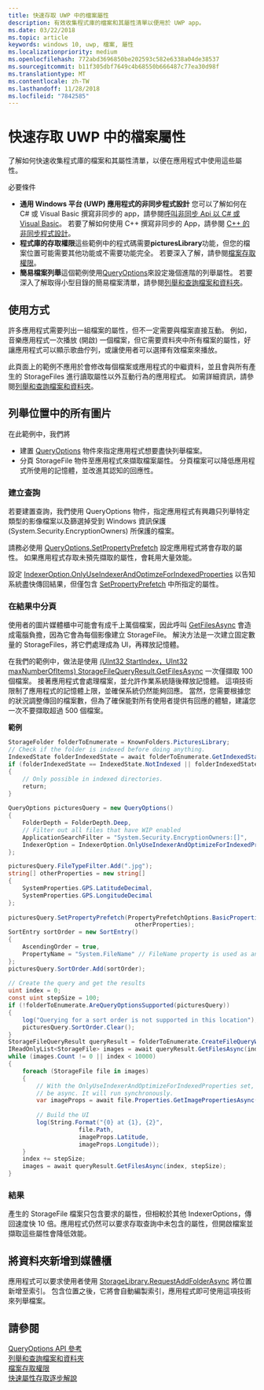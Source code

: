 ```yaml
---
title: 快速存取 UWP 中的檔案屬性
description: 有效收集程式庫的檔案和其屬性清單以便用於 UWP app。
ms.date: 03/22/2018
ms.topic: article
keywords: windows 10, uwp, 檔案, 屬性
ms.localizationpriority: medium
ms.openlocfilehash: 772abd3696850be202593c582e6338a04de38537
ms.sourcegitcommit: b11f305dbf7649c4b68550b666487c77ea30d98f
ms.translationtype: MT
ms.contentlocale: zh-TW
ms.lasthandoff: 11/28/2018
ms.locfileid: "7842585"
---
```

# <a name="fast-access-to-file-properties-in-uwp"></a>快速存取 UWP 中的檔案屬性 

了解如何快速收集程式庫的檔案和其屬性清單，以便在應用程式中使用這些屬性。  

必要條件 
- **通用 Windows 平台 (UWP) 應用程式的非同步程式設計**    您可以了解如何在 C# 或 Visual Basic 撰寫非同步的 app，請參閱[呼叫非同步 Api 以 C# 或 Visual Basic](https://docs.microsoft.com/windows/uwp/threading-async/call-asynchronous-apis-in-csharp-or-visual-basic)。 若要了解如何使用 C++ 撰寫非同步的 App，請參閱 [C++ 的非同步程式設計](https://docs.microsoft.com/windows/uwp/threading-async/asynchronous-programming-in-cpp-universal-windows-platform-apps)。 
- **程式庫的存取權限**這些範例中的程式碼需要**picturesLibrary**功能，但您的檔案位置可能需要其他功能或不需要功能完全。 若要深入了解，請參閱[檔案存取權限](https://docs.microsoft.com/windows/uwp/files/file-access-permissions)。 
- **簡易檔案列舉**這個範例使用[QueryOptions](https://docs.microsoft.com/uwp/api/Windows.Storage.Search.QueryOptions)來設定幾個進階的列舉屬性。 若要深入了解取得小型目錄的簡易檔案清單，請參閱[列舉和查詢檔案和資料夾](https://docs.microsoft.com/windows/uwp/files/quickstart-listing-files-and-folders)。 

## <a name="usage"></a>使用方式  
許多應用程式需要列出一組檔案的屬性，但不一定需要與檔案直接互動。 例如，音樂應用程式一次播放 (開啟) 一個檔案，但它需要資料夾中所有檔案的屬性，好讓應用程式可以顯示歌曲佇列，或讓使用者可以選擇有效檔案來播放。 

此頁面上的範例不應用於會修改每個檔案或應用程式的中繼資料，並且會與所有產生的 StorageFiles 進行讀取屬性以外互動行為的應用程式。 如需詳細資訊，請參閱[列舉和查詢檔案和資料夾](https://docs.microsoft.com/windows/uwp/files/quickstart-listing-files-and-folders)。 

## <a name="enumerate-all-the-pictures-in-a-location"></a>列舉位置中的所有圖片 
在此範例中，我們將
-  建置 [QueryOptions](https://docs.microsoft.com/uwp/api/Windows.Storage.Search.QueryOptions) 物件來指定應用程式想要盡快列舉檔案。
-  分頁 StorageFile 物件至應用程式來擷取檔案屬性。 分頁檔案可以降低應用程式所使用的記憶體，並改進其認知的回應性。

### <a name="creating-the-query"></a>建立查詢 
若要建置查詢，我們使用 QueryOptions 物件，指定應用程式有興趣只列舉特定類型的影像檔案以及篩選掉受到 Windows 資訊保護 (System.Security.EncryptionOwners) 所保護的檔案。 

請務必使用 [QueryOptions.SetPropertyPrefetch](https://docs.microsoft.com/uwp/api/windows.storage.search.queryoptions.setpropertyprefetch) 設定應用程式將會存取的屬性。 如果應用程式存取未預先擷取的屬性，會耗用大量效能。

設定 [IndexerOption.OnlyUseIndexerAndOptimzeForIndexedProperties](https://docs.microsoft.com/uwp/api/Windows.Storage.Search.IndexerOption) 以告知系統盡快傳回結果，但僅包含 [SetPropertyPrefetch](https://docs.microsoft.com/uwp/api/windows.storage.search.queryoptions.setpropertyprefetch) 中所指定的屬性。 

### <a name="paging-in-the-results"></a>在結果中分頁 
使用者的圖片媒體櫃中可能會有成千上萬個檔案，因此呼叫 [GetFilesAsync](https://docs.microsoft.com/uwp/api/windows.storage.search.storagefilequeryresult.getfilesasync) 會造成電腦負擔，因為它會為每個影像建立 StorageFile。 解決方法是一次建立固定數量的 StorageFiles，將它們處理成為 UI，再釋放記憶體。 

在我們的範例中，做法是使用 [(UInt32 StartIndex，UInt32 maxNumberOfItems) StorageFileQueryResult.GetFilesAsync](https://docs.microsoft.com/uwp/api/windows.storage.search.storagefilequeryresult.getfilesasync) 一次僅擷取 100 個檔案。 接著應用程式會處理檔案，並允許作業系統隨後釋放記憶體。 這項技術限制了應用程式的記憶體上限，並確保系統仍然能夠回應。 當然，您需要根據您的狀況調整傳回的檔案數，但為了確保能對所有使用者提供有回應的體驗，建議您一次不要擷取超過 500 個檔案。


**範例**  
```csharp
StorageFolder folderToEnumerate = KnownFolders.PicturesLibrary; 
// Check if the folder is indexed before doing anything. 
IndexedState folderIndexedState = await folderToEnumerate.GetIndexedStateAsync(); 
if (folderIndexedState == IndexedState.NotIndexed || folderIndexedState == IndexedState.Unknown) 
{ 
    // Only possible in indexed directories.  
    return; 
} 
 
QueryOptions picturesQuery = new QueryOptions() 
{ 
    FolderDepth = FolderDepth.Deep, 
    // Filter out all files that have WIP enabled
    ApplicationSearchFilter = "System.Security.EncryptionOwners:[]", 
    IndexerOption = IndexerOption.OnlyUseIndexerAndOptimizeForIndexedProperties 
}; 

picturesQuery.FileTypeFilter.Add(".jpg"); 
string[] otherProperties = new string[] 
{ 
    SystemProperties.GPS.LatitudeDecimal, 
    SystemProperties.GPS.LongitudeDecimal 
}; 
 
picturesQuery.SetPropertyPrefetch(PropertyPrefetchOptions.BasicProperties | PropertyPrefetchOptions.ImageProperties, 
                                    otherProperties); 
SortEntry sortOrder = new SortEntry() 
{ 
    AscendingOrder = true, 
    PropertyName = "System.FileName" // FileName property is used as an example. Any property can be used here.  
}; 
picturesQuery.SortOrder.Add(sortOrder); 
 
// Create the query and get the results 
uint index = 0; 
const uint stepSize = 100; 
if (!folderToEnumerate.AreQueryOptionsSupported(picturesQuery)) 
{ 
    log("Querying for a sort order is not supported in this location"); 
    picturesQuery.SortOrder.Clear(); 
} 
StorageFileQueryResult queryResult = folderToEnumerate.CreateFileQueryWithOptions(picturesQuery); 
IReadOnlyList<StorageFile> images = await queryResult.GetFilesAsync(index, stepSize); 
while (images.Count != 0 || index < 10000) 
{ 
    foreach (StorageFile file in images) 
    { 
        // With the OnlyUseIndexerAndOptimizeForIndexedProperties set, this won't  
        // be async. It will run synchronously. 
        var imageProps = await file.Properties.GetImagePropertiesAsync(); 
 
        // Build the UI 
        log(String.Format("{0} at {1}, {2}", 
                    file.Path, 
                    imageProps.Latitude, 
                    imageProps.Longitude)); 
    } 
    index += stepSize; 
    images = await queryResult.GetFilesAsync(index, stepSize); 
} 
```

### <a name="results"></a>結果 
產生的 StorageFile 檔案只包含要求的屬性，但相較於其他 IndexerOptions，傳回速度快 10 倍。應用程式仍然可以要求存取查詢中未包含的屬性，但開啟檔案並擷取這些屬性會降低效能。  

## <a name="adding-folders-to-libraries"></a>將資料夾新增到媒體櫃 
應用程式可以要求使用者使用 [StorageLibrary.RequestAddFolderAsync](https://docs.microsoft.com/uwp/api/Windows.Storage.StorageLibrary.RequestAddFolderAsync) 將位置新增至索引。 包含位置之後，它將會自動編製索引，應用程式即可使用這項技術來列舉檔案。
 
## <a name="see-also"></a>請參閱
[QueryOptions API 參考](https://docs.microsoft.com/uwp/api/windows.storage.search.queryoptions)  
[列舉和查詢檔案和資料夾](https://docs.microsoft.com/windows/uwp/files/quickstart-listing-files-and-folders)  
[檔案存取權限](https://docs.microsoft.com/windows/uwp/files/file-access-permissions)  
[快速屬性存取逐步解說](https://blogs.msdn.microsoft.com/adamdwilson/2017/12/20/fast-file-enumeration-with-partially-initialized-storagefiles/)
 
 
